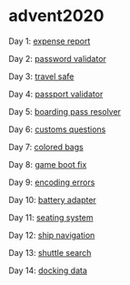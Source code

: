 # advent2020

Day 1: [expense report](https://github.com/f-nyx/advent2020/blob/master/01-expense-report)

Day 2: [password validator](https://github.com/f-nyx/advent2020/blob/master/02-password-validator)

Day 3: [travel safe](https://github.com/f-nyx/advent2020/blob/master/03-travel-safe)

Day 4: [passport validator](https://github.com/f-nyx/advent2020/blob/master/04-passport-validator)

Day 5: [boarding pass resolver](https://github.com/f-nyx/advent2020/blob/master/05-boarding-pass)

Day 6: [customs questions](https://github.com/f-nyx/advent2020/blob/master/06-customs-form)

Day 7: [colored bags](https://github.com/f-nyx/advent2020/blob/master/07-colored-bags)

Day 8: [game boot fix](https://github.com/f-nyx/advent2020/blob/master/08-game-boot-fix)

Day 9: [encoding errors](https://github.com/f-nyx/advent2020/blob/master/09-encoding-errors)

Day 10: [battery adapter](https://github.com/f-nyx/advent2020/blob/master/10-battery-adapter)

Day 11: [seating system](https://github.com/f-nyx/advent2020/blob/master/11-seating-system)

Day 12: [ship navigation](https://github.com/f-nyx/advent2020/blob/master/12-ship-navigation)

Day 13: [shuttle search](https://github.com/f-nyx/advent2020/blob/master/13-shuttle-search)

Day 14: [docking data](https://github.com/f-nyx/advent2020/blob/master/14-docking-data)
